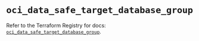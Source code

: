 # `oci_data_safe_target_database_group`

Refer to the Terraform Registry for docs: [`oci_data_safe_target_database_group`](https://registry.terraform.io/providers/hashicorp/oci/7.19.0/docs/resources/data_safe_target_database_group).
